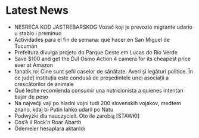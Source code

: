 # Latest News
-  NESREĆA KOD JASTREBARSKOG Vozač koji je prevozio migrante udario u stablo i preminuo
-  Actividades para el fin de semana: qué hacer en San Miguel de Tucumán
-  Prefeitura divulga projeto do Parque Oeste em Lucas do Rio Verde
-  Save $100 and get the DJI Osmo Action 4 camera for its cheapest price ever at Amazon
-  fanatik.ro: Cine sunt șefii caselor de sănătate. Averi și legături politice. În ce județ instituția este condusă de președintele unei asociații a crescătorilor de animale
-  Qué leche recomienda consumir una nutricionista a quienes intentan bajar de peso
-  Na največji vaji po hladni vojni tudi 200 slovenskih vojakov, medtem znano, kdaj bi Putin lahko udaril po Natu
-  Podwyżki dla nauczycieli. Oto ile zarobią [STAWKI]
-  Cos’è il Rock’n Roar Abarth
-  Ödemeler hesaplara aktarıldı
